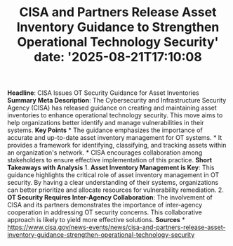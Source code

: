 ﻿---
title: "CISA and Partners Release Asset Inventory Guidance to Strengthen Operational Technology Security'
date: '2025-08-21T17:10:08"
category: "Markets"
summary: ""
slug: "cisa and partners release asset inventory guidance to streng"
source_urls:
  - "https://www.cisa.gov/news-events/news/cisa-and-partners-release-asset-inventory-guidance-strengthen-operational-technology-security"
seo:
  title: "CISA and Partners Release Asset Inventory Guidance to Strengthen Operational Technology Security | Hash n Hedge'
  description: '"
  keywords: ["news", "markets", "brief"]
---
**Headline**: CISA Issues OT Security Guidance for Asset Inventories  **Summary Meta Description**: The Cybersecurity and Infrastructure Security Agency (CISA) has released guidance on creating and maintaining asset inventories to enhance operational technology security. This move aims to help organizations better identify and manage vulnerabilities in their systems.  **Key Points**  * The guidance emphasizes the importance of accurate and up-to-date asset inventory management for OT systems. * It provides a framework for identifying, classifying, and tracking assets within an organization's network. * CISA encourages collaboration among stakeholders to ensure effective implementation of this practice.  **Short Takeaways with Analysis**  1. **Asset Inventory Management is Key**: This guidance highlights the critical role of asset inventory management in OT security. By having a clear understanding of their systems, organizations can better prioritize and allocate resources for vulnerability remediation. 2. **OT Security Requires Inter-Agency Collaboration**: The involvement of CISA and its partners demonstrates the importance of inter-agency cooperation in addressing OT security concerns. This collaborative approach is likely to yield more effective solutions.  **Sources**  * https://www.cisa.gov/news-events/news/cisa-and-partners-release-asset-inventory-guidance-strengthen-operational-technology-security 
